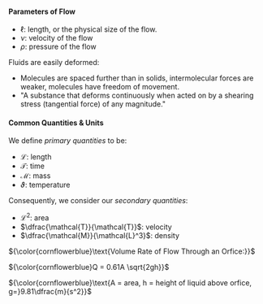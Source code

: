 #### Parameters of Flow
- $\ell$: length, or the physical size of the flow.
- $\nu$: velocity of the flow
- $\rho$: pressure of the flow

Fluids are easily deformed:
- Molecules are spaced further than in solids, intermolecular forces are weaker, molecules have freedom of movement.
- "A substance that deforms continuously when acted on by a shearing stress (tangential force) of any magnitude."

#### Common Quantities & Units
We define *primary quantities* to be:
- $\mathcal{L}$: length
- $\mathcal{T}$: time
- $\mathcal{M}$: mass
- $\vartheta$: temperature

Consequently, we consider our *secondary quantities*:
- $\mathcal{L}^2$: area
- $\dfrac{\mathcal{T}}{\mathcal{T}}$: velocity
- $\dfrac{\mathcal{M}}{\mathcal{L}^3}$: density

${\color{cornflowerblue}\text{Volume Rate of Flow Through an Orfice:}}$

${\color{cornflowerblue}Q = 0.61A \sqrt{2gh}}$

${\color{cornflowerblue}\text{A = area, h = height of liquid above orfice, g=}9.81\dfrac{m}{s^2}}$
